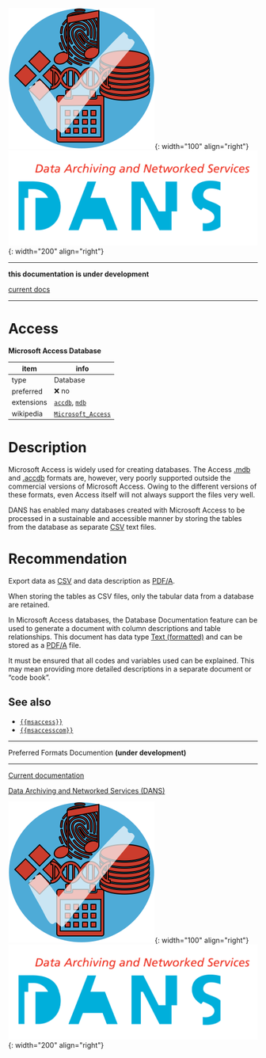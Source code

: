 ![img](../images/formats.png){: width="100" align="right"}
![img](../images/DANS.png){: width="200" align="right"}

---

**this documentation is under development**

[current docs]({{preferredFormats}})

---



# Access

**Microsoft Access Database**

item | info
--- | ---
type | Database
preferred | ❌ no
extensions | [`accdb`](../extensions/accdb.md), [`mdb`](../extensions/mdb.md)
wikipedia | [`Microsoft_Access`]({{wikipedia}}/Microsoft_Access)

# Description

Microsoft Access is widely used for creating databases. The Access
[.mdb](../extensions/mdb.md) and [.accdb](../extensions/accdb.md)
formats are, however, very poorly supported outside the commercial
versions of Microsoft Access.
Owing to the different versions of these formats,
even Access itself will not always support the files very well.

DANS has
enabled many databases created with Microsoft Access to be processed in a
sustainable and accessible manner by storing the tables from the database as
separate [CSV](../fileFormats/csv.md) text files.

# Recommendation

Export data as [CSV](../fileFormats/csv.md) and data description as [PDF/A](../fileFormats/pdfa.md).

When storing the tables as CSV files, only the
tabular data from a database are retained.

In Microsoft Access databases, the Database
Documentation feature can be used to generate a document with column
descriptions and table relationships.
This document has data type [Text (formatted)](../dataTypes/textFormatted.md)
and can be stored as a [PDF/A](../fileFormats/pdfa.md) file.

It must be
ensured that all codes and variables used can be explained.
This may mean
providing more detailed descriptions in a separate document or “code book”.


## See also
*   [`{{msaccess}}`]({{msaccess}})
*   [`{{msaccesscom}}`]({{msaccesscom}})




---

Preferred Formats Documention **(under development)**

---

[Current documentation]({{preferredFormats}})

[Data Archiving and Networked Services (DANS)]({{dans}})

![img](../images/formats.png){: width="100" align="right"}
![img](../images/DANS.png){: width="200" align="right"}

